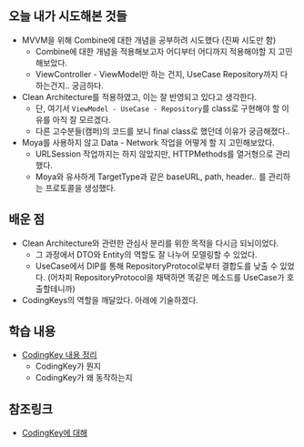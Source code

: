 ## 오늘 내가 시도해본 것들
- MVVM을 위해 Combine에 대한 개념을 공부하려 시도했다 (진짜 시도만 함)
    - Combine에 대한 개념을 적용해보고자 어디부터 어디까지 적용해야할 지 고민해보았다.
    - ViewController - ViewModel만 하는 건지, UseCase Repository까지 다 하는건지.. 궁금하다.
- Clean Architecture를 적용하였고, 이는 잘 반영되고 있다고 생각한다.
    - 단, 여기서 `ViewModel - UseCase - Repository`를 class로 구현해야 할 이유를 아직 잘 모르겠다.
    - 다른 고수분들(캠퍼)의 코드를 보니 final class로 했던데 이유가 궁금해졌다..
- Moya를 사용하지 않고 Data - Network 작업을 어떻게 할 지 고민해보았다.
    - URLSession 작업까지는 하지 않았지만, HTTPMethods를 열거형으로 관리했다.
    - Moya와 유사하게 TargetType과 같은 baseURL, path, header.. 를 관리하는 프로토콜을 생성했다.

## 배운 점
- Clean Architecture와 관련한 관심사 분리를 위한 목적을 다시금 되뇌이었다.
    - 그 과정에서 DTO와 Entity의 역할도 잘 나누어 모델링할 수 있었다.
    - UseCase에서 DIP를 통해 RepositoryProtocol로부터 결합도를 낮출 수 있었다. (어차피 RepositoryProtocol을 채택하면 똑같은 메소드를 UseCase가 호출할테니까)
- CodingKeys의 역할을 깨달았다. 아래에 기술하겠다.
    

## 학습 내용
- [CodingKey 내용 정리](https://github.com/Kyxxn/TIL/blob/main/CodingKey.md)
    - CodingKey가 뭔지
    - CodingKey가 왜 동작하는지


## 참조링크
- [CodingKey에 대해](https://junbok97.tistory.com/140)
